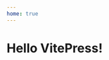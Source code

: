 ```yaml
---
home: true
---
```


<script setup>
import { MyIcon } from '../frontend/components/icon'
</script>

# Hello VitePress!

<MyIcon></MyIcon>
